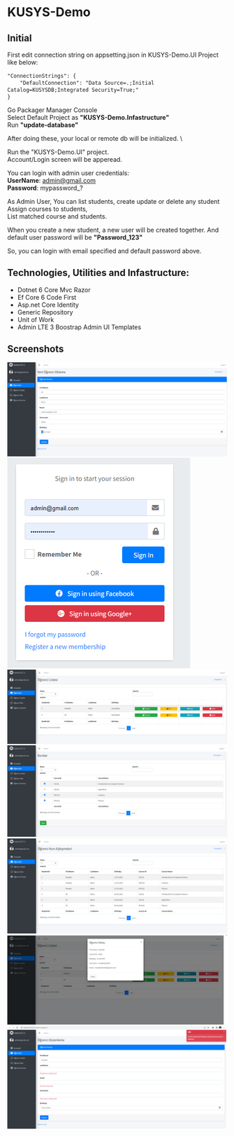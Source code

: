 # KUSYS-Demo

## Initial

First edit connection string on appsetting.json in KUSYS-Demo.UI Project like below:
```
"ConnectionStrings": {
    "DefaultConnection": "Data Source=.;Initial Catalog=KUSYSDB;Integrated Security=True;"
}
```

Go Packager Manager Console \
Select Default Project as **"KUSYS-Demo.Infastructure"** \
Run  **"update-database"**

After doing these, your local or remote db will be initialized. \

Run the "KUSYS-Demo.UI" project. \
Account/Login screen will be apperead.

You can login with admin user credentials: \
**UserName**: admin@gmail.com \
**Password**: mypassword_?  

As Admin User,
You can list students, create update or delete any student \
Assign courses to students, \
List matched course and students.

When you create a new student, a new user will be created together.
And default user password will be **"Password_123"**

So, you can login with email specified and default password above.

## Technologies, Utilities and Infastructure:

- Dotnet 6 Core Mvc Razor
- Ef Core 6 Code First
- Asp.net Core Identity
- Generic Repository
- Unit of Work
- Admin LTE 3 Boostrap Admin UI Templates

## Screenshots

![alt text](https://github.com/mustafaalkan64/KUSYS-Demo/blob/master/KUSYS-Demo.UI/ScreenShots/1.PNG)
![alt text](https://github.com/mustafaalkan64/KUSYS-Demo/blob/master/KUSYS-Demo.UI/ScreenShots/2.PNG)
![alt text](https://github.com/mustafaalkan64/KUSYS-Demo/blob/master/KUSYS-Demo.UI/ScreenShots/3.PNG)
![alt text](https://github.com/mustafaalkan64/KUSYS-Demo/blob/master/KUSYS-Demo.UI/ScreenShots/4.PNG)
![alt text](https://github.com/mustafaalkan64/KUSYS-Demo/blob/master/KUSYS-Demo.UI/ScreenShots/5.PNG)
![alt text](https://github.com/mustafaalkan64/KUSYS-Demo/blob/master/KUSYS-Demo.UI/ScreenShots/6.PNG)
![alt text](https://github.com/mustafaalkan64/KUSYS-Demo/blob/master/KUSYS-Demo.UI/ScreenShots/7.PNG)




